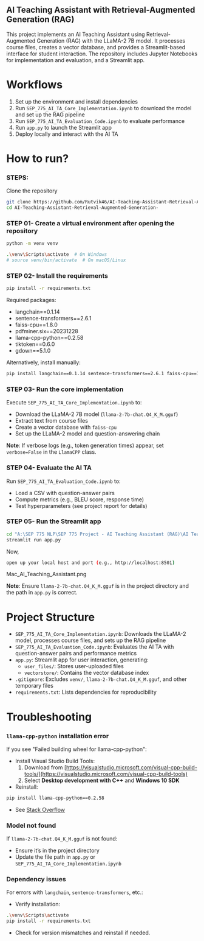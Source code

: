 ## AI Teaching Assistant with Retrieval-Augmented Generation (RAG)

This project implements an AI Teaching Assistant using Retrieval-Augmented Generation (RAG) with the LLaMA-2 7B model. It processes course files, creates a vector database, and provides a Streamlit-based interface for student interaction. The repository includes Jupyter Notebooks for implementation and evaluation, and a Streamlit app.

# Workflows

1. Set up the environment and install dependencies
2. Run `SEP_775_AI_TA_Core_Implementation.ipynb` to download the model and set up the RAG pipeline
3. Run `SEP_775_AI_TA_Evaluation_Code.ipynb` to evaluate performance
4. Run `app.py` to launch the Streamlit app
5. Deploy locally and interact with the AI TA

# How to run?

### STEPS:

Clone the repository

```bash
git clone https://github.com/Rutvik46/AI-Teaching-Assistant-Retrieval-Augmented-Generation-
cd AI-Teaching-Assistant-Retrieval-Augmented-Generation-
```

### STEP 01- Create a virtual environment after opening the repository

```bash
python -m venv venv
```

```bash
.\venv\Scripts\activate  # On Windows
# source venv/bin/activate  # On macOS/Linux
```

### STEP 02- Install the requirements

```bash
pip install -r requirements.txt
```

Required packages:
- langchain==0.1.14
- sentence-transformers==2.6.1
- faiss-cpu==1.8.0
- pdfminer.six==20231228
- llama-cpp-python==0.2.58
- tiktoken==0.6.0
- gdown==5.1.0

Alternatively, install manually:

```bash
pip install langchain==0.1.14 sentence-transformers==2.6.1 faiss-cpu==1.8.0 pdfminer.six==20231228 llama-cpp-python==0.2.58 tiktoken==0.6.0 gdown==5.1.0
```

### STEP 03- Run the core implementation

Execute `SEP_775_AI_TA_Core_Implementation.ipynb` to:
- Download the LLaMA-2 7B model (`llama-2-7b-chat.Q4_K_M.gguf`)
- Extract text from course files
- Create a vector database with `faiss-cpu`
- Set up the LLaMA-2 model and question-answering chain

**Note**: If verbose logs (e.g., token generation times) appear, set `verbose=False` in the `LlamaCPP` class.

### STEP 04- Evaluate the AI TA

Run `SEP_775_AI_TA_Evaluation_Code.ipynb` to:
- Load a CSV with question-answer pairs
- Compute metrics (e.g., BLEU score, response time)
- Test hyperparameters (see project report for details)

### STEP 05- Run the Streamlit app

```bash
cd "A:\SEP 775 NLP\SEP 775 Project - AI Teaching Assistant (RAG)\AI Teaching Assistant (Retrieval-Augmented Generation)"
streamlit run app.py
```

Now,
```bash
open up your local host and port (e.g., http://localhost:8501)
```
Mac_AI_Teaching_Assistant.png

**Note**: Ensure `llama-2-7b-chat.Q4_K_M.gguf` is in the project directory and the path in `app.py` is correct.

# Project Structure

- `SEP_775_AI_TA_Core_Implementation.ipynb`: Downloads the LLaMA-2 model, processes course files, and sets up the RAG pipeline
- `SEP_775_AI_TA_Evaluation_Code.ipynb`: Evaluates the AI TA with question-answer pairs and performance metrics
- `app.py`: Streamlit app for user interaction, generating:
  - `user_files/`: Stores user-uploaded files
  - `vectorstore/`: Contains the vector database index
- `.gitignore`: Excludes `venv/`, `llama-2-7b-chat.Q4_K_M.gguf`, and other temporary files
- `requirements.txt`: Lists dependencies for reproducibility

# Troubleshooting

### `llama-cpp-python` installation error

If you see "Failed building wheel for llama-cpp-python":
- Install Visual Studio Build Tools:
  1. Download from [https://visualstudio.microsoft.com/visual-cpp-build-tools/](https://visualstudio.microsoft.com/visual-cpp-build-tools)
  2. Select **Desktop development with C++** and **Windows 10 SDK**
- Reinstall:

```bash
pip install llama-cpp-python==0.2.58
```

- See [Stack Overflow](https://stackoverflow.com/questions/77267346/error-while-installing-python-package-llama-cpp-python)

### Model not found

If `llama-2-7b-chat.Q4_K_M.gguf` is not found:
- Ensure it’s in the project directory
- Update the file path in `app.py` or `SEP_775_AI_TA_Core_Implementation.ipynb`

### Dependency issues

For errors with `langchain`, `sentence-transformers`, etc.:
- Verify installation:

```bash
.\venv\Scripts\activate
pip install -r requirements.txt
```

- Check for version mismatches and reinstall if needed.